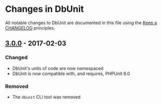 # Changes in DbUnit

All notable changes to DbUnit are documented in this file using the [Keep a CHANGELOG](http://keepachangelog.com/) principles.

## [3.0.0] - 2017-02-03

### Changed

* DbUnit's units of code are now namespaced
* DbUnit is now compatible with, and requires, PHPUnit 6.0

### Removed

* The `dbunit` CLI tool was removed

[3.0.0]: https://github.com/sebastianbergmann/dbunit/compare/2.0...3.0.0
